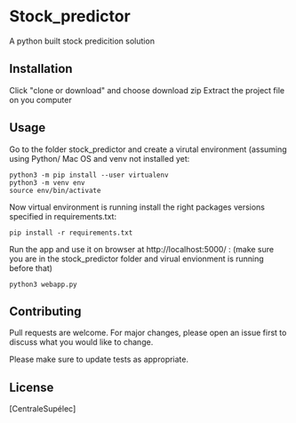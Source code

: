 # Stock_predictor

A python built stock predicition solution

## Installation

Click "clone or download" and choose download zip
Extract the project file on you computer

## Usage

Go to the folder stock_predictor and create a virutal environment (assuming using Python/ Mac OS and venv not installed yet:
```
python3 -m pip install --user virtualenv
python3 -m venv env
source env/bin/activate
```
Now virtual environment is running install the right packages versions specified in requirements.txt:
```
pip install -r requirements.txt
```
Run the app and use it on browser at http://localhost:5000/ :
(make sure you are in the stock_predictor folder and virual envionment is running before that)
```
python3 webapp.py
```


## Contributing
Pull requests are welcome. For major changes, please open an issue first to discuss what you would like to change.

Please make sure to update tests as appropriate.

## License
[CentraleSupélec]
